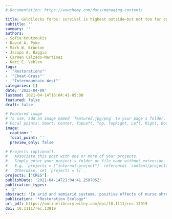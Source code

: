 ```yaml
---
# Documentation: https://wowchemy.com/docs/managing-content/

title: Goldilocks forbs: survival is highest outside—but not too far outside—of Wyoming big sagebrush canopies
subtitle: ''
summary: ''
authors:
- Sofia Koutzoukis
- David A. Pyke
- Mark W. Brunson
- Jacopo A. Baggio 
- Carmen Calzado‐Martinez
- Kari E. Veblen
tags:
- '"Restorations"'
- '"Cheat-Grass"'
- '"Intermountain West"'
categories: []
date: '2023-04-09'
lastmod: 2021-04-14T16:04:41-05:00
featured: false
draft: false

# Featured image
# To use, add an image named `featured.jpg/png` to your page's folder.
# Focal points: Smart, Center, TopLeft, Top, TopRight, Left, Right, BottomLeft, Bottom, BottomRight.
image:
  caption: ''
  focal_point: ''
  preview_only: false

# Projects (optional).
#   Associate this post with one or more of your projects.
#   Simply enter your project's folder or file name without extension.
#   E.g. `projects = ["internal-project"]` references `content/project/deep-learning/index.md`.
#   Otherwise, set `projects = []`.
projects: ["CRES"]
publishDate: '2021-04-14T21:04:41.258705Z'
publication_types:
- '2'
abstract: 'In arid and semiarid systems, positive effects of nurse shrubs generally occur immediately underneath and around shrub canopies, creating microsites that can be targeted to promote plant establishment in restoration settings. Alternatively, the best microsites may occur in the interspace zone immediately surrounding nurse shrubs if positive abiotic effects extend beyond nurse shrub canopy boundaries and if competition with nurse shrubs is reduced in that zone. In the Intermountain West, U.S.A., we investigated survival of transplanted herbaceous seedlings at different distances from Wyoming big sagebrush (Artemisia tridentata ssp. wyomingensis) canopies. We planted two native perennial forb species, Munro's globemallow (Sphaeralcea munroana) and common yarrow (Achillea millefolium), and two native perennial grass species, bluebunch wheatgrass (Pseudoroegneria spicata) and bottlebrush squirreltail (Elymus elymoides), at four distances from sagebrush canopies at six sites across the Intermountain West, repeated across 2 years. Under above-normal precipitation, proximity to sagebrush influenced first-year survival of the forb, but not grass, species. Globemallow and yarrow survival were highest mid-way between the canopy dripline and maximum interspace distance between neighboring sagebrush plants. Ground cover characteristics and globemallow survival covaried with respect to distance from shrub, suggesting ground cover characteristics as indicators of suitable planting microsites. Under drier conditions, survival of all species was low and unaffected by distance from canopies. Our results demonstrate the value of fine-tuning the canopy-interspace paradigm to more carefully consider how plant performance may differ across zones within the interspace region between plants, especially when the goal is to maximize plant establishment in nondrought years.'
publication: '*Restoration Ecology*'
url_pdf: https://onlinelibrary.wiley.com/doi/10.1111/rec.13919
doi: 10.1111/rec.13919
---
```

